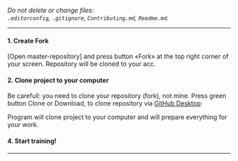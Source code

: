 _Do not delete or change files:_<br>
_`.editorconfig`, `.gitignore`, `Contributing.md`, `Readme.md`._

---

#### 1. Create Fork

[Open master-repository] and press button «Fork» at the top right corner of your screen. Repository will be cloned to your acc.

#### 2. Clone project to your computer

Be carefull: you need to clone your repository (fork), not mine. Press green button Clone or Download, to clone repository via [GitHub Desktop](https://desktop.github.com):

Program will clone project to your computer and will prepare everything for your work.

#### 4. Start training!
---
